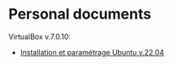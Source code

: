 # Personal documents

VirtualBox v.7.0.10:

- [Installation et paramétrage Ubuntu v.22.04](VirtualBox/VB7.0.10-with-Ubuntu22.04.md)
